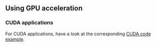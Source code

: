 ## Using GPU acceleration

### CUDA applications
For CUDA applications, have a look at the corresponding [CUDA code
example](../code_examples/Singularity/hellocuda).
